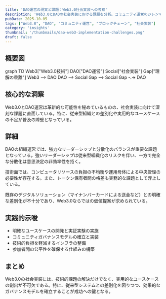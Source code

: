 ```yaml
---
title: 'DAO運営の現実と課題：Web3.0社会実装への考察'
description: 'Web3.0とDAOの社会実装における課題を分析。コミュニティ運営のジレンマや技術的課題、実用性の観点から現状を考察。'
pubDate: 2025-10-05
tags: ["Web3.0", "DAO", "コミュニティ運営", "ブロックチェーン", "社会実装"]
category: 'insights'
thumbnail: '/thumbnails/dao-web3-implementation-challenges.png'
draft: false
---
```

## 概要図

<div class="mermaid">
graph TD
    Web3["Web3.0技術"]
    DAO["DAO運営"]
    Social["社会実装"]
    Gap["理解の乖離"]
    Web3 --> DAO
    DAO --> Social
    Gap --> Social
    Gap -.-> DAO
</div>

## 核心的な洞察

Web3.0とDAO運営は革新的な可能性を秘めているものの、社会実装に向けて深刻な課題に直面している。特に、従来型組織との差別化や実用的なユースケースの不足が普及の障壁となっている。

## 詳細

DAOの組織運営では、強力なリーダーシップと分散化のバランスが重要な課題となっている。強いリーダーシップは従来型組織化のリスクを伴い、一方で完全な分散化は意思決定の非効率性を招く。

技術面では、コンピュータリソースの負担の不均衡や運用母体による中央管理の必要性が存在する。また、トークン保有者間の格差も実務的な課題として浮上している。

既存のデジタルソリューション（マイナンバーカードによる送金など）との明確な差別化が不十分であり、Web3.0ならではの価値提案が求められている。

## 実践的示唆

- 明確なユースケースの開発と実証実験の実施
- コミュニティガバナンスモデルの確立と実装
- 技術的負担を軽減するインフラの整備
- 参加者間の公平性を確保する仕組みの構築

## まとめ

Web3.0の社会実装には、技術的課題の解決だけでなく、実用的なユースケースの創出が不可欠である。特に、従来型システムとの差別化を図りつつ、効果的なガバナンスモデルを確立することが成功への鍵となる。
